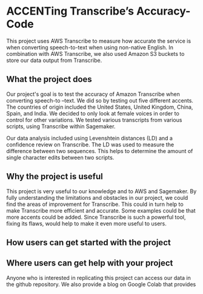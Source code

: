 # ACCENTing Transcribe’s Accuracy-Code
This project uses AWS Transcribe to measure how accurate the service is when converting speech-to-text when using non-native English. In combination with AWS Transcribe, we also used Amazon S3 buckets to store our data output from Transcribe.


## What the project does


Our project's goal is to test the accuracy of Amazon Transcribe when converting speech-to –text. We did so by testing out five different accents. The countries of origin included the United States, United Kingdom, China, Spain, and India. We decided to only look at female voices in order to control for other variations. We tested various transcripts from various scripts, using Transcribe within Sagemaker.

Our data analysis included using Levenshtein distances (LD) and a confidence review on Transcribe. The LD was used to measure the difference between two sequences. This helps to determine the amount of single character edits between  two scripts. 



## Why the project is useful

This project is very useful to our knowledge and to AWS and Sagemaker. By fully understanding the limitations and obstacles in our project, we could find the areas of improvement for Transcribe. This could in turn help to make Transcribe more efficient and accurate. Some examples could be that more accents could be added. Since Transcribe is such a powerful tool, fixing its flaws, would help to make it even more useful to users. 



## How users can get started with the project


## Where users can get help with your project
Anyone who is interested in replicating this project can access our data in the github repository. We also provide a blog on Google Colab that provides 

